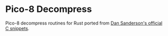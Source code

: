 # Pico-8 Decompress

Pico-8 decompress routines for Rust ported from [Dan Sanderson's official C snippets](https://github.com/dansanderson/lexaloffle).
